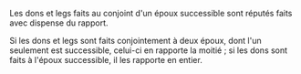   
 Les dons et legs faits au conjoint d'un époux successible sont réputés faits avec dispense du rapport.  

  
 Si les dons et legs sont faits conjointement à deux époux, dont l'un seulement est successible, celui-ci en rapporte la moitié ; si les dons sont faits à l'époux successible, il les rapporte en entier.  
